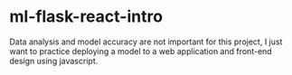 # ml-flask-react-intro

Data analysis and model accuracy are not important for this project, I just want to practice deploying a model to a web application and front-end design using javascript.
